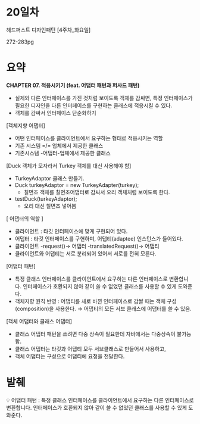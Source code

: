 # 20일차

헤드퍼스트 디자인패턴 [4주차_화요일] 

272-283pg  

# 요약

**CHAPTER 07. 적응시키기 (feat. 어댑터 패턴과 퍼사드 패턴)**

- 실제와 다른 인터페이스를 가진 것처럼 보이도록 객체를 감싸면, 특정 인터페이스가 필요한 디자인을 다른 인터페이스를 구현하는 클래스에 적응시킬 수 있다.
- 객체를 감싸서 인터페이스 단순화하기  

[객체지향 어댑터]

- 어떤 인터페이스를 클라이언트에서 요구하는 형태로 적응시키는 역할
- 기존 시스템 =/= 업체에서 제공한 클래스
- 기존시스템 -어댑터-업체에서 제공한 클래스  

[Duck 객체가 모자라서 Turkey  객체를 대신 사용해야 함]

- TurkeyAdaptor 클래스 만들기.
- Duck turkeyAdaptor = new TurkeyAdapter(turkey);
    - 칠면조 객체를 칠면조어댑터로 감싸서 오리 객체처럼 보이도록 한다.
- testDuck(turkeyAdaptor);
    - 오리 대신 칠면조 넣어봄  

[ 어댑터의 역할 ]

- 클라이언트 : 타깃 인터페이스에 맞게 구현되어 있다.
- 어댑터 : 타깃 인터페이스를 구현하며, 어댑티(adaptee) 인스턴스가 들어있다.
- 클라이언트 -request()→ 어댑터 -translatedRequest()→ 어댑티
- 클라이언트와 어댑티는 서로 분리되어 있어서 서로를 전혀 모른다.  

[어댑터 패턴]

- 특정 클래스 인터페이스를 클라이언트에서 요구하는 다른 인터페이스로 변환합니다. 인터페이스가 호환되지 않아 같이 쓸 수 없었던 클래스를 사용할 수 있게 도와준다.
- 객체지향 원칙 반영 : 어댑티를 새로 바뀐 인터페이스로 감쌀 때는 객체 구성(composition)을 사용한다. → 어댑티의 모든 서브 클래스에 어댑터를 쓸 수 있음.  

[객체 어댑터와 클래스 어댑터]

- 클래스 어댑터 패턴을 쓰려면 다중 상속이 필요한데 자바에서는 다중상속이 불가능함.
- 클래스 어댑터는 타깃과 어댑티 모두 서브클래스로 만들어서 사용하고,
- 객체 어댑터는 구성으로 어댑티에 요청을 전달한다.  

# 발췌

<aside>
💡 어댑터 패턴 : 특정 클래스 인터페이스를 클라이언트에서 요구하는 다른 인터페이스로 변환합니다. 인터페이스가 호환되지 않아 같이 쓸 수 없었던 클래스를 사용할 수 있게 도와준다.  

</aside>
